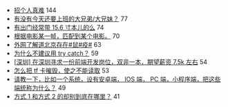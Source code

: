 - [招个人真难](https://www.v2ex.com/t/620154) 144
- [有没有今天还要上班的大兄弟/大兄妹？](https://www.v2ex.com/t/620122) 77
- [有出门经常带 15.6 寸本儿的么](https://www.v2ex.com/t/620141) 74
- [根据电影某一帧，匹配到某个电影。](https://www.v2ex.com/t/620175) 70
- [外网了解道北京存在#鼠#疫#](https://www.v2ex.com/t/620243) 63
- [为什么不建议用 try catch？](https://www.v2ex.com/t/620152) 59
- [[深圳] 在深圳寻求一份前端开发岗位，双非一本，期望薪资 7.5k 左右](https://www.v2ex.com/t/620120) 54
- [怎么把 tf 卡摧毁，使之不能读取](https://www.v2ex.com/t/620114) 53
- [请教一下，比如一个系统，设有安卓端， IOS 端， PC 端，小程序端，把这些端统称为什么？](https://www.v2ex.com/t/620136) 49
- [方式 1 和方式 2 的却别到底在哪里？](https://www.v2ex.com/t/620135) 41